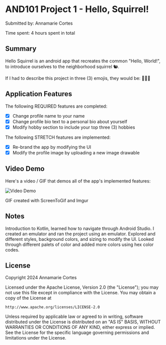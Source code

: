 # AND101 Project 1 - Hello, Squirrel!

Submitted by: Annamarie Cortes

Time spent: 4 hours spent in total

## Summary

Hello Squirrel is an android app that recreates the common "Hello, World!", to introduce ourselves to the neighborhood squirrel 🐿.

If I had to describe this project in three (3) emojis, they would be: 🧠🤩🎉

## Application Features

The following REQUIRED features are completed:

- [x] Change profile name to your name
- [x] Change profile bio text to a personal bio about yourself
- [x] Modify hobby section to include your top three (3) hobbies

The following STRETCH features are implemented:

- [x] Re-brand the app by modifying the UI
- [x] Modify the profile image by uploading a new image drawable

## Video Demo

Here's a video / GIF that demos all of the app's implemented features:

<img src='https://i.imgur.com/NgEYGUA.gif' title='Video Demo' width='' alt='Video Demo' />

GIF created with ScreenToGif and Imgur


## Notes

Introduction to Kotlin, learned how to navigate through Android Studio.
I created an emulator and ran the project using an emulator.
Explored and different styles, background colors, and sizing to modify the UI. 
Looked through different palets of color and added more colors using hex color codes.

## License

Copyright 2024 Annamarie Cortes

Licensed under the Apache License, Version 2.0 (the "License");
you may not use this file except in compliance with the License.
You may obtain a copy of the License at

    http://www.apache.org/licenses/LICENSE-2.0

Unless required by applicable law or agreed to in writing, software
distributed under the License is distributed on an "AS IS" BASIS,
WITHOUT WARRANTIES OR CONDITIONS OF ANY KIND, either express or implied.
See the License for the specific language governing permissions and
limitations under the License.
